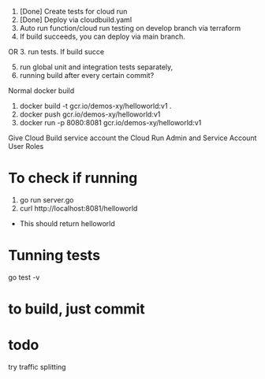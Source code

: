 1. [Done] Create tests for cloud run
2. [Done] Deploy via cloudbuild.yaml
3. Auto run function/cloud run testing on develop branch via terraform
4. If build succeeds, you can deploy via main branch.

OR 
3. run tests. If build succe

5. run global unit and integration tests separately, 
6. running build after every certain commit?

Normal docker build
1. docker build -t gcr.io/demos-xy/helloworld:v1 .
2. docker push gcr.io/demos-xy/helloworld:v1
3. docker run -p 8080:8081 gcr.io/demos-xy/helloworld:v1

Give Cloud Build service account the Cloud Run Admin and Service Account User Roles


# To check if running
1. go run server.go
2. curl http://localhost:8081/helloworld
  - This should return helloworld

# Tunning tests
go test -v

# to build, just commit

# todo
try traffic splitting
